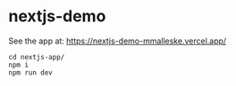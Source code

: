 # nextjs-demo
See the app at: https://nextjs-demo-mmalleske.vercel.app/
```
cd nextjs-app/
npm i
npm run dev
```
